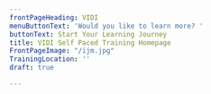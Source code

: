 ```yaml
---
frontPageHeading: VIDI
menuButtonText: 'Would you like to learn more? '
buttonText: Start Your Learning Journey
title: VIDI Self Paced Training Homepage
FrontPageImage: "/ijm.jpg"
TrainingLocation: ''
draft: true

---
```

